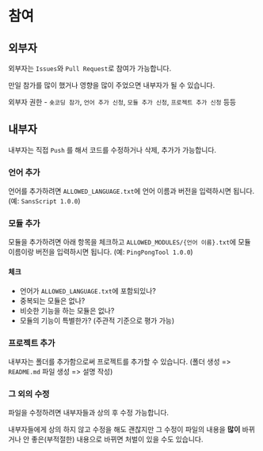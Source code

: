 # 참여

## 외부자

외부자는 `Issues`와 `Pull Request`로 참여가 가능합니다.

만일 참가를 많이 했거나 영향을 많이 주었으면 내부자가 될 수 있습니다.

외부자 권한 - `숏코딩 참가`, `언어 추가 신청`, `모듈 추가 신청`, `프로젝트 추가 신청` 등등

## 내부자
내부자는 직접 `Push` 를 해서 코드를 수정하거나 삭제, 추가가 가능합니다.

### 언어 추가
언어를 추가하려면 `ALLOWED_LANGUAGE.txt`에 언어 이름과 버전을 입력하시면 됩니다. (예: `SansScript 1.0.0`)

### 모듈 추가
모듈을 추가하려면 아래 항목을 체크하고 `ALLOWED_MODULES/{언어 이름}.txt`에 모듈 이름이랑 버전을 입력하시면 됩니다. (예: `PingPongTool 1.0.0`)

#### 체크
- 언어가 `ALLOWED_LANGUAGE.txt`에 포함되있나?
- 중복되는 모듈은 없나?
- 비슷한 기능을 하는 모듈은 없나?
- 모듈의 기능이 특별한가? (주관적 기준으로 평가 가능)

### 프로젝트 추가
내부자는 폴더를 추가함으로써 프로젝트를 추가할 수 있습니다. (폴더 생성 => `README.md` 파일 생성 => 설명 작성)

### 그 외의 수정
파일을 수정하려면 내부자들과 상의 후 수정 가능합니다.

내부자들에게 상의 하지 않고 수정을 해도 괜찮지만 그 수정이 파일의 내용을 **많이** 바뀌거나 안 좋은(부적절한) 내용으로 바뀌면 처벌이 있을 수도 있습니다.
